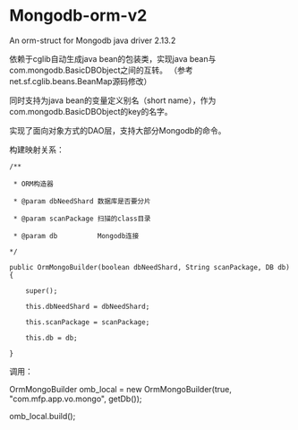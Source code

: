 # Mongodb-orm-v2
An orm-struct for Mongodb java driver 2.13.2

依赖于cglib自动生成java bean的包装类，实现java bean与com.mongodb.BasicDBObject之间的互转。
（参考net.sf.cglib.beans.BeanMap源码修改）

同时支持为java bean的变量定义别名（short name），作为com.mongodb.BasicDBObject的key的名字。

实现了面向对象方式的DAO层，支持大部分Mongodb的命令。

构建映射关系：

    /**
  
	 * ORM构造器
	 
	 * @param dbNeedShard 数据库是否要分片
	 
	 * @param scanPackage 扫描的class目录
	 
	 * @param db          Mongodb连接
	 
    */

    public OrmMongoBuilder(boolean dbNeedShard, String scanPackage, DB db) {

        super();
        
        this.dbNeedShard = dbNeedShard;
        
        this.scanPackage = scanPackage;
        
        this.db = db;
        
    }
    
调用：

OrmMongoBuilder omb_local = new OrmMongoBuilder(true, "com.mfp.app.vo.mongo", getDb());

omb_local.build();

